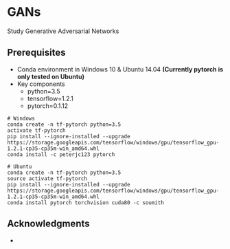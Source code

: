 # GANs
Study Generative Adversarial Networks

## Prerequisites

* Conda environment in Windows 10 & Ubuntu 14.04 **(Currently pytorch is only tested on Ubuntu)**
* Key components
  * python=3.5
  * tensorflow=1.2.1
  * pytorch=0.1.12

```shell
# Windows
conda create -n tf-pytorch python=3.5
activate tf-pytorch
pip install --ignore-installed --upgrade https://storage.googleapis.com/tensorflow/windows/gpu/tensorflow_gpu-1.2.1-cp35-cp35m-win_amd64.whl
conda install -c peterjc123 pytorch
```

```shell
# Ubuntu
conda create -n tf-pytorch python=3.5
source activate tf-pytorch
pip install --ignore-installed --upgrade https://storage.googleapis.com/tensorflow/windows/gpu/tensorflow_gpu-1.2.1-cp35-cp35m-win_amd64.whl
conda install pytorch torchvision cuda80 -c soumith
```

## Acknowledgments

* 
